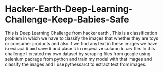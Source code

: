 # Hacker-Earth-Deep-Learning-Challenge-Keep-Babies-Safe

This is Deep Learning Challenge from hacker earth ,
This is a classification problem in which we have to classify the images that whether they are toys or consumer products and also if we find any text in these images we have to extract it and save it and place it in respective column in csv file.
In this challenge I created my own dataset by scraping files from google using selenium package from python and train my model with that images
and classify the images and I use pythessarct to extract text from images.
